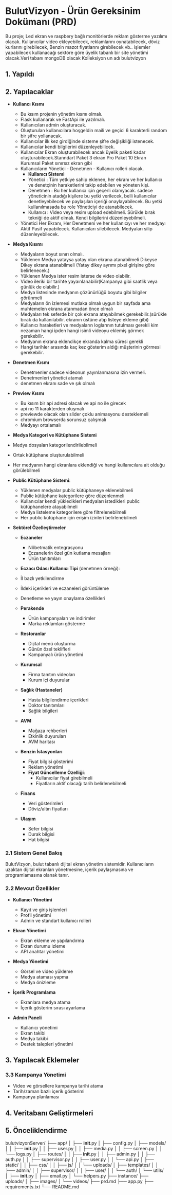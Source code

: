 # BulutVizyon - Ürün Gereksinim Dokümanı (PRD)
Bu proje; Led ekran ve raspbery bağlı monitörlerde reklam gösterme yazılımı olacak. Kullanıcılar video ekleyebilecek, reklamlarını oynatabilecek, döviz kurlarını 
girebilecek, Benzin mazot fiyatlarını girebilecek vb.. işlemler yapabilecek kullanacağı sektöre göre üyelik tabanlı bir site yönetimi olacak.Veri tabanı mongoDB olacak
Kolleksiyon un adı bulutvizyon
## 1. Yapıldı

## 2. Yapılacaklar
- **Kullancı Kısmı**
  - Bu kısım projenin yönetim kısmı olmalı.
  - Flask kullanarak ve FastApi ile yazılmalı. 
  - Kullanıcıları admin oluşturacak.
  - Oluşturulan kullanıcılara hoşgeldin maili ve geçici 6 karakterli random bir şifre yollanacak.
  - Kullanıcılar ilk kez girdiğinde sisteme şifre değişikliği istenecek.
  - Kullanıcılar kendi bilgilerini düzenleyebilicek.
  - Kullanıcılar Ekran oluşturabilecek ancak üyelik paketi kadar oluşturabilecek.Stanndart Paket 3 ekran Pro Paket 10 Ekran Kurumsal Paket sınırsız ekran gibi
  - Kullanıcıların Yönetici -  Denetmen - Kullanıcı rolleri olacak.
    - **Kullanıcı Sistemi**
    - Yönetici  : Tüm yetkiye sahip eklenen, her ekranı ve her kullanıcı ve denetçinin haraketlerini takip edebilen ve yöneten kişi.
    - Denetmen  : Bu her kullanıcı için geçerli olamyacak. sadece yöneticinin atadığı kişilere bu yetki verilecek, belli kullanıcılar denetleyebilecek ve paylaşılan 
    içeriği onaylayabilecek. Bu yetki kullanılmasada bu role Yöneticiyi de atanabilecek.
    - Kullanıcı : Video veya resim upload edebilmeli. Sürükle bırak tekniği de aktif olmalı. Kendi bilgilerini düzenleyebilmeli.
  - Yönetici Her Ekranı, Her Denetmeni ve her kullanıcıyı ve her medyayı Aktif Pasif yapabilecek. Kullanıcıları silebilecek. Medyaları silip düzenleyebilecek.
- **Medya Kısımı**
  - Medyaların boyut sınırı olmalı.
  - Yüklenen Medya yataysa yatay olan ekrana atanabilmeli Dikeyse Dikey ekrana atanabilmeli (Yatay dikey ayrımı pixel girişine göre belirlenecek.)
  - Yüklenen Medya ister resim isterse de video olabilir.
  - Video ileriki bir tarihte yayaınlanabilir(Kampanya gibi saatlik veya günlük de olabilir.)
  - Medya listesinde medyanın çözünürlüğü boyutu gibi bilgiler görünmeli
  - Medyaların ön izlemesi mutlaka olmalı uygun bir sayfada ama muhtemelen ekrana atanmadan önce olmalı
  - Medyaları tek seferde bir çok ekrana atayabilmek gerekebilir.(sürükle bırak da kullanılabilir. ekranın üstüne atıp listeye ekleme gibi)
  - Kullanıcı haraketleri ve medyaların loglarının tutulması gerekli kim nezaman hangi ipden hangi isimli videoyu eklemiş görmek gerekebilir.
  - Medyanın ekrana eklendikçe ekranda kalma süresi gerekli
  - Hangi tarihler arasında kaç kez gösterim aldığı müşterinin görmesi gerekebilir.
- **Denetmen Kısmı**
  - Denetmenler sadece videonun yayınlanmasına izin vermeli.
  - Denetmenleri yönetici atamalı
  - denetmen ekranı sade ve şık olmalı
- **Preview Kısmı**
  - Bu kısım bir api adresi olacak ve api no ile girecek
  - api no 11 karakterden oluşmalı
  - previewde olacak olan slider çoklu animasyonu desteklemeli
  - chromium browserda sorunsuz çalışmalı
  - Medyayı ortalamalı
- **Medya Kategori ve Kütüphane Sistemi**
- Medya dosyaları kategorilendirilebilmeli
- Ortak kütüphane oluşturulabilmeli
- Her medyanın hangi ekranlara eklendiği ve hangi kullanıcılara ait olduğu görülebilmeli
- **Public Kütüphane Sistemi**:
  - Yüklenen medyalar public kütüphaneye eklenebilmeli
  - Public kütüphane kategorilere göre düzenlenmeli
  - Kullanıcılar kendi yükledikleri medyaları istedikleri public kütüphanelere atayabilmeli
  - Medya listeleme kategorilere göre filtrelenebilmeli
  - Her public kütüphane için erişim izinleri belirlenebilmeli

- **Sektörel Özelleştirmeler**

  - **Eczaneler**
    - Nöbetmatik entegrasyonu
    - Eczanelerin özel gün kutlama mesajları
    - Ürün tanıtımları
  - **Eczacı Odası Kullanıcı Tipi** (denetmen örneği):
  - İl bazlı yetkilendirme
  - İldeki içerikleri ve eczaneleri görüntüleme
  - Denetleme ve yayın onaylama özellikleri

  - **Perakende**
    - Ürün kampanyaları ve indirimler
    - Marka reklamları gösterme

  - **Restoranlar**
    - Dijital menü oluşturma
    - Günün özel teklifleri
    - Kampanyalı ürün yönetimi

  - **Kurumsal**
    - Firma tanıtım videoları
    - Kurum içi duyurular

  - **Sağlık (Hastaneler)**
    - Hasta bilgilendirme içerikleri
    - Doktor tanıtımları
    - Sağlık bilgileri

  - **AVM**
    - Mağaza rehberleri
    - Etkinlik duyuruları
    - AVM haritası

  - **Benzin İstasyonları**
    - Fiyat bilgisi gösterimi
    - Reklam yönetimi
    - **Fiyat Güncelleme Özelliği**:
      - Kullanıcılar fiyat girebilmeli
      - Fiyatların aktif olacağı tarih belirlenebilmeli

  - **Finans**
    - Veri gösterimleri
    - Döviz/altın fiyatları

  - **Ulaşım**
    - Sefer bilgisi
    - Durak bilgisi
    - Hat bilgisi


### 2.1 Sistem Genel Bakış
BulutVizyon, bulut tabanlı dijital ekran yönetim sistemidir. Kullanıcıların uzaktan dijital ekranları yönetmesine, içerik paylaşmasına ve programlamasına olanak tanır.

### 2.2 Mevcut Özellikler
- **Kullanıcı Yönetimi**
  - Kayıt ve giriş işlemleri
  - Profil yönetimi
  - Admin ve standart kullanıcı rolleri
  
- **Ekran Yönetimi**
  - Ekran ekleme ve yapılandırma
  - Ekran durumu izleme
  - API anahtar yönetimi
  
- **Medya Yönetimi**
  - Görsel ve video yükleme
  - Medya ataması yapma
  - Medya önizleme
  
- **İçerik Programlama**
  - Ekranlara medya atama
  - İçerik gösterim sırası ayarlama
  
- **Admin Paneli**
  - Kullanıcı yönetimi
  - Ekran takibi
  - Medya takibi
  - Destek talepleri yönetimi

## 3. Yapılacak Eklemeler


### 3.3 Kampanya Yönetimi
- Video ve görsellere kampanya tarihi atama
- Tarih/zaman bazlı içerik gösterimi
- Kampanya planlaması

## 4. Veritabanı Geliştirmeleri

## 5. Önceliklendirme

bulutvizyonServer/
├── app/
│   ├── __init__.py
│   ├── config.py
│   ├── models/
│   │   ├── __init__.py
│   │   ├── user.py
│   │   ├── media.py
│   │   ├── screen.py
│   │   └── logs.py
│   ├── routes/
│   │   ├── __init__.py
│   │   ├── admin.py
│   │   ├── auth.py
│   │   ├── supervisor.py 
│   │   ├── user.py
│   │   └── api.py
│   ├── static/
│   │   ├── css/
│   │   ├── js/
│   │   └── uploads/
│   ├── templates/
│   │   ├── admin/
│   │   ├── supervisor/
│   │   ├── user/
│   │   └── auth/
│   └── utils/
│       ├── __init__.py
│       ├── email.py
│       └── helpers.py
├── instance/
├── uploads/
│   ├── images/
│   └── videos/
├── prd.md
├── app.py
├── requirements.txt
└── README.md